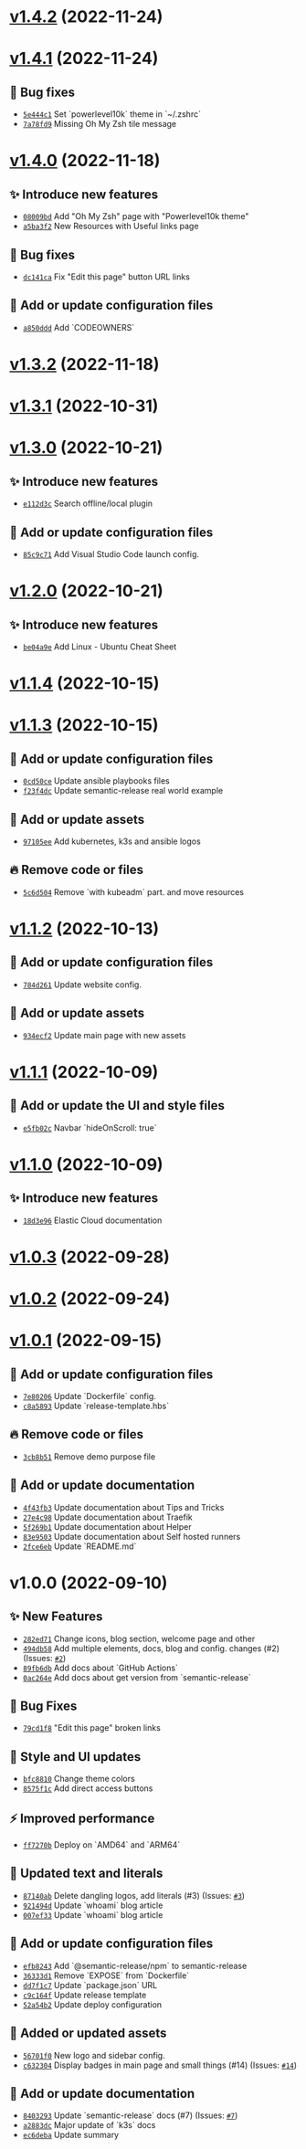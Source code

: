 # [v1.4.2](https://github.com/size-up/docs/compare/v1.4.1...v1.4.2) (2022-11-24)

# [v1.4.1](https://github.com/size-up/docs/compare/v1.4.0...v1.4.1) (2022-11-24)

## 🐛 Bug fixes
- [`5e444c1`](https://github.com/size-up/docs/commit/5e444c1)  Set &#x60;powerlevel10k&#x60; theme in &#x60;~/.zshrc&#x60; 
- [`7a78fd9`](https://github.com/size-up/docs/commit/7a78fd9)  Missing Oh My Zsh tile message

# [v1.4.0](https://github.com/size-up/docs/compare/v1.3.2...v1.4.0) (2022-11-18)

## ✨ Introduce new features
- [`08009bd`](https://github.com/size-up/docs/commit/08009bd)  Add &quot;Oh My Zsh&quot; page with &quot;Powerlevel10k theme&quot; 
- [`a5ba3f2`](https://github.com/size-up/docs/commit/a5ba3f2)  New Resources with Useful links page 

## 🐛 Bug fixes
- [`dc141ca`](https://github.com/size-up/docs/commit/dc141ca)  Fix &quot;Edit this page&quot; button URL links 

## 🔧 Add or update configuration files
- [`a850ddd`](https://github.com/size-up/docs/commit/a850ddd)  Add &#x60;CODEOWNERS&#x60;

# [v1.3.2](https://github.com/size-up/docs/compare/v1.3.1...v1.3.2) (2022-11-18)

# [v1.3.1](https://github.com/size-up/docs/compare/v1.3.0...v1.3.1) (2022-10-31)

# [v1.3.0](https://github.com/size-up/docs/compare/v1.2.0...v1.3.0) (2022-10-21)

## ✨ Introduce new features
- [`e112d3c`](https://github.com/size-up/docs/commit/e112d3c)  Search offline/local plugin 

## 🔧 Add or update configuration files
- [`85c9c71`](https://github.com/size-up/docs/commit/85c9c71)  Add Visual Studio Code launch config.

# [v1.2.0](https://github.com/size-up/docs/compare/v1.1.4...v1.2.0) (2022-10-21)

## ✨ Introduce new features
- [`be04a9e`](https://github.com/size-up/docs/commit/be04a9e)  Add Linux - Ubuntu Cheat Sheet

# [v1.1.4](https://github.com/size-up/docs/compare/v1.1.3...v1.1.4) (2022-10-15)

# [v1.1.3](https://github.com/size-up/docs/compare/v1.1.2...v1.1.3) (2022-10-15)

## 🔧 Add or update configuration files
- [`0cd50ce`](https://github.com/size-up/docs/commit/0cd50ce)  Update ansible playbooks files 
- [`f23f4dc`](https://github.com/size-up/docs/commit/f23f4dc)  Update semantic-release real world example 

## 🍱 Add or update assets
- [`97105ee`](https://github.com/size-up/docs/commit/97105ee)  Add kubernetes, k3s and ansible logos 

## 🔥 Remove code or files
- [`5c6d504`](https://github.com/size-up/docs/commit/5c6d504)  Remove &#x60;with kubeadm&#x60; part. and move resources

# [v1.1.2](https://github.com/size-up/docs/compare/v1.1.1...v1.1.2) (2022-10-13)

## 🔧 Add or update configuration files
- [`784d261`](https://github.com/size-up/docs/commit/784d261)  Update website config. 

## 🍱 Add or update assets
- [`934ecf2`](https://github.com/size-up/docs/commit/934ecf2)  Update main page with new assets

# [v1.1.1](https://github.com/size-up/docs/compare/v1.1.0...v1.1.1) (2022-10-09)

## 💄 Add or update the UI and style files
- [`e5fb02c`](https://github.com/size-up/docs/commit/e5fb02c)  Navbar &#x60;hideOnScroll: true&#x60;

# [v1.1.0](https://github.com/size-up/docs/compare/v1.0.3...v1.1.0) (2022-10-09)

## ✨ Introduce new features
- [`18d3e96`](https://github.com/size-up/docs/commit/18d3e96)  Elastic Cloud documentation

# [v1.0.3](https://github.com/size-up/docs/compare/v1.0.2...v1.0.3) (2022-09-28)

# [v1.0.2](https://github.com/size-up/docs/compare/v1.0.1...v1.0.2) (2022-09-24)

# [v1.0.1](https://github.com/size-up/docs/compare/v1.0.0...v1.0.1) (2022-09-15)

## 🔧 Add or update configuration files
- [`7e80206`](https://github.com/size-up/docs/commit/7e80206)  Update &#x60;Dockerfile&#x60; config. 
- [`c8a5893`](https://github.com/size-up/docs/commit/c8a5893)  Update &#x60;release-template.hbs&#x60; 

## 🔥 Remove code or files
- [`3cb8b51`](https://github.com/size-up/docs/commit/3cb8b51)  Remove demo purpose file 

## 📝 Add or update documentation
- [`4f43fb3`](https://github.com/size-up/docs/commit/4f43fb3)  Update documentation about Tips and Tricks 
- [`27e4c98`](https://github.com/size-up/docs/commit/27e4c98)  Update documentation about Traefik 
- [`5f269b1`](https://github.com/size-up/docs/commit/5f269b1)  Update documentation about Helper 
- [`83e9503`](https://github.com/size-up/docs/commit/83e9503)  Update documentation about Self hosted runners 
- [`2fce6eb`](https://github.com/size-up/docs/commit/2fce6eb)  Update &#x60;README.md&#x60;

# v1.0.0 (2022-09-10)

## ✨ New Features
- [`282ed71`](https://github.com/size-up/docs/commit/282ed71)  Change icons, blog section, welcome page and other 
- [`494db58`](https://github.com/size-up/docs/commit/494db58)  Add multiple elements, docs, blog and config. changes (#2) (Issues: [`#2`](https://github.com/size-up/docs/issues/2))
- [`89fb6db`](https://github.com/size-up/docs/commit/89fb6db)  Add docs about &#x60;GitHub Actions&#x60; 
- [`0ac264e`](https://github.com/size-up/docs/commit/0ac264e)  Add docs about get version from &#x60;semantic-release&#x60; 

## 🐛 Bug Fixes
- [`79cd1f8`](https://github.com/size-up/docs/commit/79cd1f8)  &quot;Edit this page&quot; broken links 

## 💄 Style and UI updates
- [`bfc8810`](https://github.com/size-up/docs/commit/bfc8810)  Change theme colors 
- [`8575f1c`](https://github.com/size-up/docs/commit/8575f1c)  Add direct access buttons 

## ⚡ Improved performance
- [`ff7270b`](https://github.com/size-up/docs/commit/ff7270b)  Deploy on &#x60;AMD64&#x60; and &#x60;ARM64&#x60; 

## 💬 Updated text and literals
- [`87140ab`](https://github.com/size-up/docs/commit/87140ab)  Delete dangling logos, add literals (#3) (Issues: [`#3`](https://github.com/size-up/docs/issues/3))
- [`921494d`](https://github.com/size-up/docs/commit/921494d)  Update &#x60;whoami&#x60; blog article 
- [`007ef33`](https://github.com/size-up/docs/commit/007ef33)  Update &#x60;whoami&#x60; blog article 

## 🔧 Add or update configuration files
- [`efb8243`](https://github.com/size-up/docs/commit/efb8243)  Add &#x60;@semantic-release/npm&#x60; to semantic-release 
- [`36333d1`](https://github.com/size-up/docs/commit/36333d1)  Remove &#x60;EXPOSE&#x60; from &#x60;Dockerfile&#x60; 
- [`dd7f1c7`](https://github.com/size-up/docs/commit/dd7f1c7)  Update &#x60;package.json&#x60; URL 
- [`c9c164f`](https://github.com/size-up/docs/commit/c9c164f)  Update release template 
- [`52a54b2`](https://github.com/size-up/docs/commit/52a54b2)  Update deploy configuration 

## 🍱 Added or updated assets
- [`56701f0`](https://github.com/size-up/docs/commit/56701f0)  New logo and sidebar config. 
- [`c632304`](https://github.com/size-up/docs/commit/c632304)  Display badges in main page and small things (#14) (Issues: [`#14`](https://github.com/size-up/docs/issues/14))

## 📝 Add or update documentation
- [`8403293`](https://github.com/size-up/docs/commit/8403293)   Update &#x60;semantic-release&#x60; docs (#7) (Issues: [`#7`](https://github.com/size-up/docs/issues/7))
- [`a2883dc`](https://github.com/size-up/docs/commit/a2883dc)  Major update of &#x60;k3s&#x60; docs 
- [`ec6deba`](https://github.com/size-up/docs/commit/ec6deba)  Update summary
